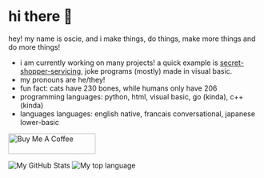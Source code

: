 # hi there 👋
hey! my name is oscie, and i make things, do things, make more things and do more things!
- i am currently working on many projects! a quick example is [secret-shopper-servicing](https://github.com/Secret-Shopper-Servicing), joke programs (mostly) made in visual basic.
- my pronouns are he/they!
- fun fact: cats have 230 bones, while humans only have 206
- programming languages: python, html, visual basic, go (kinda), c++ (kinda)
- languages languages: english native, francais conversational, japanese lower-basic
 
<a href="https://www.buymeacoffee.com/oscie" target="_blank"><img src="https://cdn.buymeacoffee.com/buttons/default-orange.png" alt="Buy Me A Coffee" height="41" width="174"></a>

![My GitHub Stats](https://github-readme-stats.vercel.app/api?username=oscie57&show_icons=true&title_color=4F8CC9&text_color=9f9f9f&bg_color=00000000&hide_border=true&icon_color=4F8CC9&count_private=true&show_icons=true)
![My top language](https://github-readme-stats.vercel.app/api/top-langs/?username=oscie57&show_icons=true&title_color=4F8CC9&text_color=9f9f9f&bg_color=00000000&hide_border=true&icon_color=00000000&count_private=true)
